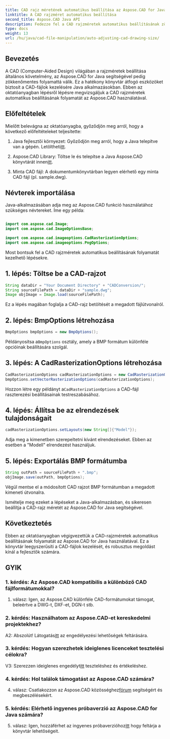 ```yaml
---
title: CAD rajz méretének automatikus beállítása az Aspose.CAD for Java segítségével
linktitle: A CAD rajzméret automatikus beállítása
second_title: Aspose.CAD Java API
description: Fedezze fel a CAD rajzméretek automatikus beállításának zökkenőmentes folyamatát Java nyelven az Aspose.CAD segítségével. Kövesse lépésről lépésre útmutatónkat a hatékony CAD-fájlok kezeléséhez.
type: docs
weight: 13
url: /hu/java/cad-file-manipulation/auto-adjusting-cad-drawing-size/
---
```

## Bevezetés

A CAD (Computer-Aided Design) világában a rajzméretek beállítása általános követelmény, az Aspose.CAD for Java segítségével pedig zökkenőmentes folyamattá válik. Ez a hatékony könyvtár átfogó eszközöket biztosít a CAD-fájlok kezelésére Java alkalmazásokban. Ebben az oktatóanyagban lépésről lépésre megvizsgáljuk a CAD rajzméretek automatikus beállításának folyamatát az Aspose.CAD használatával.

## Előfeltételek

Mielőtt belevágna az oktatóanyagba, győződjön meg arról, hogy a következő előfeltételeket teljesítette:

1.  Java fejlesztői környezet: Győződjön meg arról, hogy a Java telepítve van a gépén. Letöltheti[itt](https://www.java.com/en/download/).

2.  Aspose.CAD Library: Töltse le és telepítse a Java Aspose.CAD könyvtárát innen[itt](https://releases.aspose.com/cad/java/).

3. Minta CAD fájl: A dokumentumkönyvtárban legyen elérhető egy minta CAD fájl (pl. sample.dwg).

## Névterek importálása

Java-alkalmazásában adja meg az Aspose.CAD funkció használatához szükséges névtereket. Íme egy példa:

```java

import com.aspose.cad.Image;
import com.aspose.cad.ImageOptionsBase;

import com.aspose.cad.imageoptions.CadRasterizationOptions;
import com.aspose.cad.imageoptions.PngOptions;
```

Most bontsuk fel a CAD rajzméretek automatikus beállításának folyamatát kezelhető lépésekre.

## 1. lépés: Töltse be a CAD-rajzot

```java
String dataDir = "Your Document Directory" + "CADConversion/";
String sourceFilePath = dataDir + "sample.dwg";
Image objImage = Image.load(sourceFilePath);
```

Ez a lépés magában foglalja a CAD-rajz betöltését a megadott fájlútvonalról.

## 2. lépés: BmpOptions létrehozása

```java
BmpOptions bmpOptions = new BmpOptions();
```

 Példányosítsa a`BmpOptions` osztály, amely a BMP formátum különféle opcióinak beállítására szolgál.

## 3. lépés: A CadRasterizationOptions létrehozása

```java
CadRasterizationOptions cadRasterizationOptions = new CadRasterizationOptions();
bmpOptions.setVectorRasterizationOptions(cadRasterizationOptions);
```

 Hozzon létre egy példányt a`CadRasterizationOptions` a CAD-fájl raszterezési beállításainak testreszabásához.

## 4. lépés: Állítsa be az elrendezések tulajdonságait

```java
cadRasterizationOptions.setLayouts(new String[]{"Model"});
```

Adja meg a kimenetben szerepeltetni kívánt elrendezéseket. Ebben az esetben a "Modell" elrendezést használjuk.

## 5. lépés: Exportálás BMP formátumba

```java
String outPath = sourceFilePath + ".bmp";
objImage.save(outPath, bmpOptions);
```

Végül mentse el a módosított CAD rajzot BMP formátumban a megadott kimeneti útvonalra.

Ismételje meg ezeket a lépéseket a Java-alkalmazásban, és sikeresen beállítja a CAD-rajz méretét az Aspose.CAD for Java segítségével.

## Következtetés

Ebben az oktatóanyagban végigvezettük a CAD-rajzméretek automatikus beállításának folyamatát az Aspose.CAD for Java használatával. Ez a könyvtár leegyszerűsíti a CAD-fájlok kezelését, és robusztus megoldást kínál a fejlesztők számára.

## GYIK

### 1. kérdés: Az Aspose.CAD kompatibilis a különböző CAD fájlformátumokkal?

1. válasz: Igen, az Aspose.CAD különféle CAD-formátumokat támogat, beleértve a DWG-t, DXF-et, DGN-t stb.

### 2. kérdés: Használhatom az Aspose.CAD-et kereskedelmi projektekhez?

 A2: Abszolút! Látogatás[itt](https://purchase.aspose.com/buy) az engedélyezési lehetőségek feltárására.

### 3. kérdés: Hogyan szerezhetek ideiglenes licenceket tesztelési célokra?

 V3: Szerezzen ideiglenes engedélyt[itt](https://purchase.aspose.com/temporary-license/) teszteléshez és értékeléshez.

### 4. kérdés: Hol találok támogatást az Aspose.CAD számára?

 4. válasz: Csatlakozzon az Aspose.CAD közösséghez[fórum](https://forum.aspose.com/c/cad/19) segítségért és megbeszélésekért.

### 5. kérdés: Elérhető ingyenes próbaverzió az Aspose.CAD for Java számára?

 5. válasz: Igen, hozzáférhet az ingyenes próbaverzióhoz[itt](https://releases.aspose.com/) hogy feltárja a könyvtár lehetőségeit.